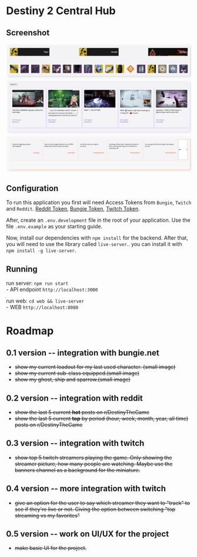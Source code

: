 # Destiny 2 Central Hub


## Screenshot
![Screenshot of the Project](image/screenshot.png)

## Configuration
To run this application you first will need Access Tokens from `Bungie`, `Twitch` and `Reddit`.
[Reddit Token](https://github.com/reddit-archive/reddit/wiki/OAuth2), [Bungie Token](https://github.com/Bungie-net/api/wiki/OAuth-Documentation), [Twitch Token](https://dev.twitch.tv/docs/authentication/).

After, create an `.env.development` file in the root of your application. Use the file `.env.example` as your starting guide.

Now, install our dependencies with `npm install` for the backend. After that, you will need to use the library called `live-server`.. you can install it with `npm install -g live-server`.

## Running
run server: `npm run start`<br> 
    - API endpoint `http://localhost:3000` <br>
    
run web: `cd web && live-server` <br>
    - WEB `http://localhost:8080`

# Roadmap
## 0.1 version -- integration with bungie.net
- ~~show my current loadout for my last used character. (small image)~~
- ~~show my current sub-class equipped.(small image)~~
- ~~show my ghost, ship and sparrow.(small image)~~

## 0.2 version -- integration with reddit
- ~~show the last 5 current **hot** posts on r/DestinyTheGame~~
- ~~show the last 5 current **top** by period (hour, week, month, year, all time) posts on r/DestinyTheGame~~

## 0.3 version -- integration with twitch
- ~~show top 5 twitch streamers playing the game. Only showing the streamer picture, how many people are watching. Maybe use the banners channel as a background for the miniature.~~

## 0.4 version -- more integration with twitch
- ~~give an option for the user to say which streamer they want to "track" to see if they're live or not. Giving the option between switching "top streaming vs my favorites"~~

## 0.5 version -- work on UI/UX for the project
- ~~make basic UI for the project.~~